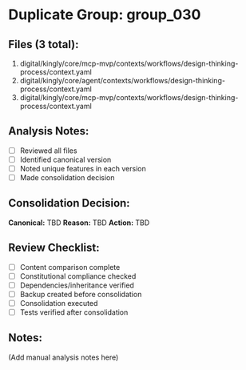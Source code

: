 # Duplicate Group: group_030

## Files (3 total):
1. digital/kingly/core/mcp-mvp/contexts/workflows/design-thinking-process/context.yaml
2. digital/kingly/core/agent/contexts/workflows/design-thinking-process/context.yaml
3. digital/kingly/core/mcp-mvp/contexts/workflows/design-thinking-process/context.yaml

## Analysis Notes:
- [ ] Reviewed all files
- [ ] Identified canonical version
- [ ] Noted unique features in each version
- [ ] Made consolidation decision

## Consolidation Decision:
**Canonical:** TBD
**Reason:** TBD
**Action:** TBD

## Review Checklist:
- [ ] Content comparison complete
- [ ] Constitutional compliance checked
- [ ] Dependencies/inheritance verified
- [ ] Backup created before consolidation
- [ ] Consolidation executed
- [ ] Tests verified after consolidation

## Notes:
(Add manual analysis notes here)

